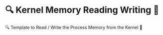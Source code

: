# 🔍 Kernel Memory Reading Writing 🔧
🔍 Template to Read / Write the Process Memory from the Kernel 🔧
